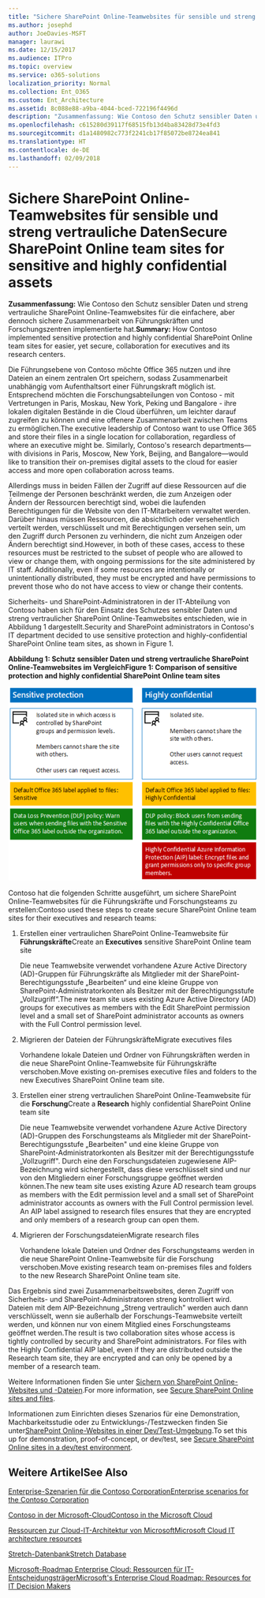 ```yaml
---
title: "Sichere SharePoint Online-Teamwebsites für sensible und streng vertrauliche Daten"
ms.author: josephd
author: JoeDavies-MSFT
manager: laurawi
ms.date: 12/15/2017
ms.audience: ITPro
ms.topic: overview
ms.service: o365-solutions
localization_priority: Normal
ms.collection: Ent_O365
ms.custom: Ent_Architecture
ms.assetid: 8c088e88-a9ba-4044-bced-722196f4496d
description: "Zusammenfassung: Wie Contoso den Schutz sensibler Daten und streng vertrauliche SharePoint Online-Teamwebsites für die einfachere, aber dennoch sichere Zusammenarbeit von Führungskräften und Forschungszentren implementierte hat."
ms.openlocfilehash: c615280d39117f68515fb13d4ba83428d73e4fd3
ms.sourcegitcommit: d1a1480982c773f2241cb17f85072be8724ea841
ms.translationtype: HT
ms.contentlocale: de-DE
ms.lasthandoff: 02/09/2018
---
```

# <a name="secure-sharepoint-online-team-sites-for-sensitive-and-highly-confidential-assets"></a><span data-ttu-id="d82a8-103">Sichere SharePoint Online-Teamwebsites für sensible und streng vertrauliche Daten</span><span class="sxs-lookup"><span data-stu-id="d82a8-103">Secure SharePoint Online team sites for sensitive and highly confidential assets</span></span>

 <span data-ttu-id="d82a8-104">**Zusammenfassung:** Wie Contoso den Schutz sensibler Daten und streng vertrauliche SharePoint Online-Teamwebsites für die einfachere, aber dennoch sichere Zusammenarbeit von Führungskräften und Forschungszentren implementierte hat.</span><span class="sxs-lookup"><span data-stu-id="d82a8-104">**Summary:** How Contoso implemented sensitive protection and highly confidential SharePoint Online team sites for easier, yet secure, collaboration for executives and its research centers.</span></span>
  
<span data-ttu-id="d82a8-p101">Die Führungsebene von Contoso möchte Office 365 nutzen und ihre Dateien an einem zentralen Ort speichern, sodass Zusammenarbeit unabhängig vom Aufenthaltsort einer Führungskraft möglich ist. Entsprechend möchten die Forschungsabteilungen von Contoso - mit Vertretungen in Paris, Moskau, New York, Peking und Bangalore - ihre lokalen digitalen Bestände in die Cloud überführen, um leichter darauf zugreifen zu können und eine offenere Zusammenarbeit zwischen Teams zu ermöglichen.</span><span class="sxs-lookup"><span data-stu-id="d82a8-p101">The executive leadership of Contoso want to use Office 365 and store their files in a single location for collaboration, regardless of where an executive might be. Similarly, Contoso's research departments—with divisions in Paris, Moscow, New York, Beijing, and Bangalore—would like to transition their on-premises digital assets to the cloud for easier access and more open collaboration across teams.</span></span>
  
<span data-ttu-id="d82a8-p102">Allerdings muss in beiden Fällen der Zugriff auf diese Ressourcen auf die Teilmenge der Personen beschränkt werden, die zum Anzeigen oder Ändern der Ressourcen berechtigt sind, wobei die laufenden Berechtigungen für die Website von den IT-Mitarbeitern verwaltet werden. Darüber hinaus müssen Ressourcen, die absichtlich oder versehentlich verteilt werden, verschlüsselt und mit Berechtigungen versehen sein, um den Zugriff durch Personen zu verhindern, die nicht zum Anzeigen oder Ändern berechtigt sind.</span><span class="sxs-lookup"><span data-stu-id="d82a8-p102">However, in both of these cases, access to these resources must be restricted to the subset of people who are allowed to view or change them, with ongoing permissions for the site administered by IT staff. Additionally, even if some resources are intentionally or unintentionally distributed, they must be encrypted and have permissions to prevent those who do not have access to view or change their contents.</span></span>
  
<span data-ttu-id="d82a8-109">Sicherheits- und SharePoint-Administratoren in der IT-Abteilung von Contoso haben sich für den Einsatz des Schutzes sensibler Daten und streng vertraulicher SharePoint Online-Teamwebsites entschieden, wie in Abbildung 1 dargestellt.</span><span class="sxs-lookup"><span data-stu-id="d82a8-109">Security and SharePoint administrators in Contoso's IT department decided to use sensitive protection and highly-confidential SharePoint Online team sites, as shown in Figure 1.</span></span>
  
<span data-ttu-id="d82a8-110">**Abbildung 1: Schutz sensibler Daten und streng vertrauliche SharePoint Online-Teamwebsites im Vergleich**</span><span class="sxs-lookup"><span data-stu-id="d82a8-110">**Figure 1: Comparison of sensitive protection and highly confidential SharePoint Online team sites**</span></span>

![Schutz sensibler Daten und streng vertrauliche SharePoint Online-Teamwebsites](images/Contoso_Poster/SP_Solution.png)
  
<span data-ttu-id="d82a8-112">Contoso hat die folgenden Schritte ausgeführt, um sichere SharePoint Online-Teamwebsites für die Führungskräfte und Forschungsteams zu erstellen:</span><span class="sxs-lookup"><span data-stu-id="d82a8-112">Contoso used these steps to create secure SharePoint Online team sites for their executives and research teams:</span></span>
  
1. <span data-ttu-id="d82a8-113">Erstellen einer vertraulichen SharePoint Online-Teamwebsite für **Führungskräfte**</span><span class="sxs-lookup"><span data-stu-id="d82a8-113">Create an **Executives** sensitive SharePoint Online team site</span></span>
    
    <span data-ttu-id="d82a8-114">Die neue Teamwebsite verwendet vorhandene Azure Active Directory (AD)-Gruppen für Führungskräfte als Mitglieder mit der SharePoint-Berechtigungsstufe „Bearbeiten“ und eine kleine Gruppe von SharePoint-Administratorkonten als Besitzer mit der Berechtigungsstufe „Vollzugriff“.</span><span class="sxs-lookup"><span data-stu-id="d82a8-114">The new team site uses existing Azure Active Directory (AD) groups for executives as members with the Edit SharePoint permission level and a small set of SharePoint administrator accounts as owners with the Full Control permission level.</span></span>
    
2. <span data-ttu-id="d82a8-115">Migrieren der Dateien der Führungskräfte</span><span class="sxs-lookup"><span data-stu-id="d82a8-115">Migrate executives files</span></span>
    
    <span data-ttu-id="d82a8-116">Vorhandene lokale Dateien und Ordner von Führungskräften werden in die neue SharePoint Online-Teamwebsite für Führungskräfte verschoben.</span><span class="sxs-lookup"><span data-stu-id="d82a8-116">Move existing on-premises executive files and folders to the new Executives SharePoint Online team site.</span></span>
    
3. <span data-ttu-id="d82a8-117">Erstellen einer streng vertraulichen SharePoint Online-Teamwebsite für die **Forschung**</span><span class="sxs-lookup"><span data-stu-id="d82a8-117">Create a **Research** highly confidential SharePoint Online team site</span></span>
    
    <span data-ttu-id="d82a8-p103">Die neue Teamwebsite verwendet vorhandene Azure Active Directory (AD)-Gruppen des Forschungsteams als Mitglieder mit der SharePoint-Berechtigungsstufe „Bearbeiten" und eine kleine Gruppe von SharePoint-Administratorkonten als Besitzer mit der Berechtigungsstufe „Vollzugriff". Durch eine den Forschungsdateien zugewiesene AIP-Bezeichnung wird sichergestellt, dass diese verschlüsselt sind und nur von den Mitgliedern einer Forschungsgruppe geöffnet werden können.</span><span class="sxs-lookup"><span data-stu-id="d82a8-p103">The new team site uses existing Azure AD research team groups as members with the Edit permission level and a small set of SharePoint administrator accounts as owners with the Full Control permission level. An AIP label assigned to research files ensures that they are encrypted and only members of a research group can open them.</span></span>
    
4. <span data-ttu-id="d82a8-120">Migrieren der Forschungsdateien</span><span class="sxs-lookup"><span data-stu-id="d82a8-120">Migrate research files</span></span>
    
    <span data-ttu-id="d82a8-121">Vorhandene lokale Dateien und Ordner des Forschungsteams werden in die neue SharePoint Online-Teamwebsite für die Forschung verschoben.</span><span class="sxs-lookup"><span data-stu-id="d82a8-121">Move existing research team on-premises files and folders to the new Research SharePoint Online team site.</span></span>
    
<span data-ttu-id="d82a8-p104">Das Ergebnis sind zwei Zusammenarbeitswebsites, deren Zugriff von Sicherheits- und SharePoint-Administratoren streng kontrolliert wird. Dateien mit dem AIP-Bezeichnung „Streng vertraulich" werden auch dann verschlüsselt, wenn sie außerhalb der Forschungs-Teamwebsite verteilt werden, und können nur von einem Mitglied eines Forschungsteams geöffnet werden.</span><span class="sxs-lookup"><span data-stu-id="d82a8-p104">The result is two collaboration sites whose access is tightly controlled by security and SharePoint administrators. For files with the Highly Confidential AIP label, even if they are distributed outside the Research team site, they are encrypted and can only be opened by a member of a research team.</span></span>
  
<span data-ttu-id="d82a8-124">Weitere Informationen finden Sie unter [Sichern von SharePoint Online-Websites und -Dateien](https://docs.microsoft.com/microsoft-365-enterprise/secure-sharepoint-online-sites-and-files).</span><span class="sxs-lookup"><span data-stu-id="d82a8-124">For more information, see [Secure SharePoint Online sites and files](https://docs.microsoft.com/microsoft-365-enterprise/secure-sharepoint-online-sites-and-files).</span></span>
  
 <span data-ttu-id="d82a8-125">Informationen zum Einrichten dieses Szenarios für eine Demonstration, Machbarkeitsstudie oder zu Entwicklungs-/Testzwecken finden Sie unter[SharePoint Online-Websites in einer Dev/Test-Umgebung](https://docs.microsoft.com/microsoft-365-enterprise/secure-sharepoint-online-sites-dev-test).</span><span class="sxs-lookup"><span data-stu-id="d82a8-125">To set this up for demonstration, proof-of-concept, or dev/test, see [Secure SharePoint Online sites in a dev/test environment](https://docs.microsoft.com/microsoft-365-enterprise/secure-sharepoint-online-sites-dev-test).</span></span>
  
## <a name="see-also"></a><span data-ttu-id="d82a8-126">Weitere Artikel</span><span class="sxs-lookup"><span data-stu-id="d82a8-126">See Also</span></span>

[<span data-ttu-id="d82a8-127">Enterprise-Szenarien für die Contoso Corporation</span><span class="sxs-lookup"><span data-stu-id="d82a8-127">Enterprise scenarios for the Contoso Corporation</span></span>](enterprise-scenarios-for-the-contoso-corporation.md)
  
[<span data-ttu-id="d82a8-128">Contoso in der Microsoft-Cloud</span><span class="sxs-lookup"><span data-stu-id="d82a8-128">Contoso in the Microsoft Cloud</span></span>](contoso-in-the-microsoft-cloud.md)
  
[<span data-ttu-id="d82a8-129">Ressourcen zur Cloud-IT-Architektur von Microsoft</span><span class="sxs-lookup"><span data-stu-id="d82a8-129">Microsoft Cloud IT architecture resources</span></span>](microsoft-cloud-it-architecture-resources.md)

[<span data-ttu-id="d82a8-130">Stretch-Datenbank</span><span class="sxs-lookup"><span data-stu-id="d82a8-130">Stretch Database</span></span>](https://msdn.microsoft.com/library/dn935011.aspx)
  
[<span data-ttu-id="d82a8-131">Microsoft-Roadmap Enterprise Cloud: Ressourcen für IT-Entscheidungsträger</span><span class="sxs-lookup"><span data-stu-id="d82a8-131">Microsoft's Enterprise Cloud Roadmap: Resources for IT Decision Makers</span></span>](https://sway.com/FJ2xsyWtkJc2taRD)




